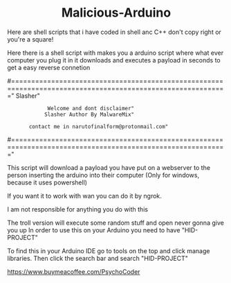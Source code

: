 
<h1 align="center">Malicious-Arduino</h1>
Here are shell scripts that i have coded in shell anc C++ don't copy right or you're a square!

Here there is a shell script with makes you a arduino script where what ever computer you plug it in it downloads and executes a payload in seconds to get a easy reverse connetion

#============================================================================================================" Slasher"

                 Welcome and dont disclaimer"
                Slasher Author By MalwareMix"
    
           contact me in narutofinalform@protonmail.com"         
#============================================================================================================"

This script will download a payload you have put on a webserver to the person inserting the arduino into their computer (Only for windows, because it  uses powershell)


If you want it to work with wan you can do it by ngrok.

I am not responsible for anything you do with this

The troll version will execute some random stuff and open never gonna give you up
In order to use this on your Arduino you need to have "HID-PROJECT" 

To find this in your Arduino IDE go to tools on the top and click manage libraries. Then click the search bar and search "HID-PROJECT"

https://www.buymeacoffee.com/PsychoCoder
